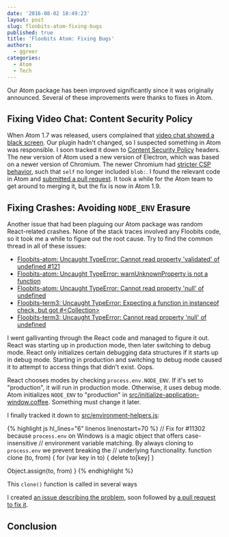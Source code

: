 ```yaml
---
date: '2016-08-02 18:49:23'
layout: post
slug: floobits-atom-fixing-bugs
published: true
title: 'Floobits Atom: Fixing Bugs'
authors:
  - ggreer
categories:
  - Atom
  - Tech
---
```


Our Atom package has been improved significantly since it was originally announced. Several of these improvements were thanks to fixes in Atom.

## Fixing Video Chat: Content Security Policy

When Atom 1.7 was released, users complained that [video chat showed a black screen](https://github.com/Floobits/floobits-atom/issues/114). Our plugin hadn't changed, so I suspected something in Atom was responsible. I soon tracked it down to [Content Security Policy](https://en.wikipedia.org/wiki/Content_Security_Policy) headers. The new version of Atom used a new version of Electron, which was based on a newer version of Chromium. The newer Chromium had [stricter CSP behavior](https://bugs.chromium.org/p/chromium/issues/detail?id=473904), such that `self` no longer included `blob:`. I found the relevant code in Atom and [submitted a pull request](https://github.com/atom/atom/pull/11552). It took a while for the Atom team to get around to merging it, but the fix is now in Atom 1.9.

## Fixing Crashes: Avoiding `NODE_ENV` Erasure

Another issue that had been plaguing our Atom package was random React-related crashes. None of the stack traces involved any Floobits code, so it took me a while to figure out the root cause. Try to find the common thread in all of these issues:

- [Floobits-atom: Uncaught TypeError: Cannot read property 'validated' of undefined #121](https://github.com/Floobits/floobits-atom/issues/121)
- [Floobits-atom: Uncaught TypeError: warnUnknownProperty is not a function](https://github.com/Floobits/floobits-atom/issues/123)
- [Floobits-atom: Uncaught TypeError: Cannot read property 'null' of undefined](https://github.com/Floobits/floobits-atom/issues/127)
- [Floobits-term3: Uncaught TypeError: Expecting a function in instanceof check, but got #\<Collection\>](https://github.com/Floobits/atom-term3/issues/56)
- [Floobits-term3: Uncaught TypeError: Cannot read property 'null' of undefined](https://github.com/Floobits/atom-term3/issues/63)

I went gallivanting through the React code and managed to figure it out. React was starting up in production mode, then later switching to debug mode. React only initializes certain debugging data structures if it starts up in debug mode. Starting in production and switching to debug mode caused it to attempt to access things that didn't exist. Oops.

React chooses modes by checking `process.env.NODE_ENV`. If it's set to "production", it will run in production mode. Otherwise, it uses debug mode. Atom initializes `NODE_ENV` to "production" in [src/initialize-application-window.coffee](https://github.com/atom/atom/blob/a5fdf3e18a512349e7efb91b3c297b1a2b91bf63/src/initialize-application-window.coffee#L20). Something must change it later.

I finally tracked it down to [src/environment-helpers.js](https://github.com/atom/atom/blob/a5fdf3e18a512349e7efb91b3c297b1a2b91bf63/src/environment-helpers.js#L75):

{% highlight js hl_lines="6" linenos linenostart=70 %}
// Fix for #11302 because `process.env` on Windows is a magic object that offers case-insensitive
// environment variable matching. By always cloning to `process.env` we prevent breaking the
// underlying functionality.
function clone (to, from) {
  for (var key in to) {
    delete to[key]
  }

  Object.assign(to, from)
}
{% endhighlight %}

This `clone()` function is called in several ways

I created [an issue describing the problem](https://github.com/atom/atom/issues/12024), soon followed by [a pull request to fix it](https://github.com/atom/atom/pull/12028).


## Conclusion

